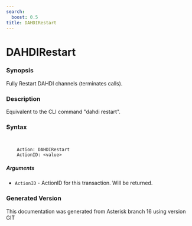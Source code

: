 ```yaml
---
search:
  boost: 0.5
title: DAHDIRestart
---
```


# DAHDIRestart

### Synopsis

Fully Restart DAHDI channels (terminates calls).

### Description

Equivalent to the CLI command "dahdi restart".<br>


### Syntax


```


    Action: DAHDIRestart
    ActionID: <value>

```
##### Arguments


* `ActionID` - ActionID for this transaction. Will be returned.<br>


### Generated Version

This documentation was generated from Asterisk branch 16 using version GIT 